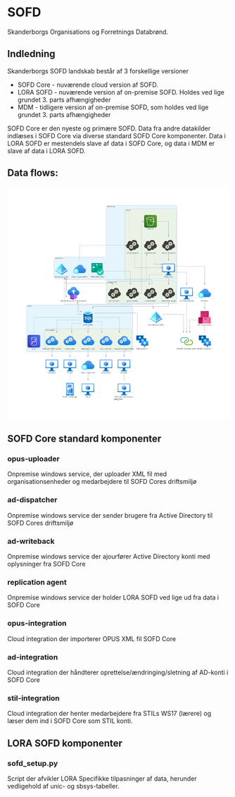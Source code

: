 # SOFD
Skanderborgs Organisations og Forretnings Databrønd.

## Indledning
Skanderborgs SOFD landskab består af 3 forskellige versioner

* SOFD Core - nuværende cloud version af SOFD.
* LORA SOFD - nuværende version af on-premise SOFD. Holdes ved lige grundet 3. parts afhængigheder
* MDM - tidligere version af on-premise SOFD, som holdes ved lige grundet 3. parts afhængigheder

SOFD Core er den nyeste og primære SOFD. Data fra andre datakilder indlæses i SOFD Core via diverse standard SOFD Core komponenter.
Data i LORA SOFD er mestendels slave af data i SOFD Core, og data i MDM er slave af data i LORA SOFD.

## Data flows:
![Alt text](https://raw.githubusercontent.com/Skanderborg/SOFD/master/diagrams/sofd_flow.png)

## SOFD Core standard komponenter

### opus-uploader
Onpremise windows service, der uploader XML fil med organisationsenheder og medarbejdere til SOFD Cores driftsmiljø

### ad-dispatcher
Onpremise windows service der sender brugere fra Active Directory til SOFD Cores driftsmiljø

### ad-writeback
Onpremise windows service der ajourfører Active Directory konti med oplysninger fra SOFD Core

### replication agent
Onpremise windows service der holder LORA SOFD ved lige ud fra data i SOFD Core

### opus-integration
Cloud integration der importerer OPUS XML fil SOFD Core

### ad-integration
Cloud integration der håndterer oprettelse/ændringing/sletning af AD-konti i SOFD Core

### stil-integration
Cloud integration der henter medarbejdere fra STILs WS17 (lærere) og læser dem ind i SOFD Core som STIL konti.

## LORA SOFD komponenter

### sofd_setup.py
Script der afvikler LORA Specifikke tilpasninger af data, herunder vedligehold af unic- og sbsys-tabeller.